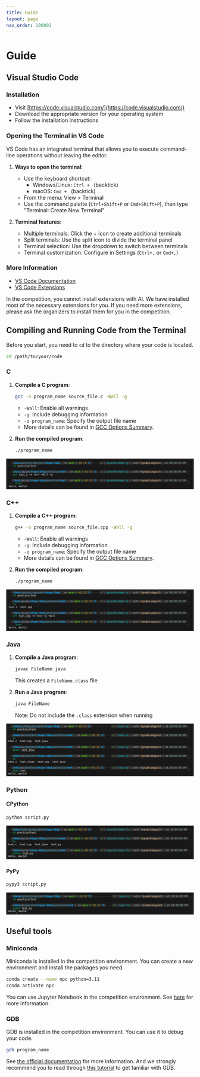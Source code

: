 ```yaml
---
title: Guide
layout: page
nav_order: 100002
---
```


# Guide

## Visual Studio Code

### Installation

- Visit [https://code.visualstudio.com/](https://code.visualstudio.com/)
- Download the appropriate version for your operating system
- Follow the installation instructions

### Opening the Terminal in VS Code

VS Code has an integrated terminal that allows you to execute command-line operations without leaving the editor.

1. **Ways to open the terminal**:
   - Use the keyboard shortcut: 
     - Windows/Linux: `Ctrl + ` (backtick)
     - macOS: `Cmd + ` (backtick)
   - From the menu: View > Terminal
   - Use the command palette (`Ctrl+Shift+P` or `Cmd+Shift+P`), then type "Terminal: Create New Terminal"

2. **Terminal features**:
   - Multiple terminals: Click the + icon to create additional terminals
   - Split terminals: Use the split icon to divide the terminal panel
   - Terminal selection: Use the dropdown to switch between terminals
   - Terminal customization: Configure in Settings (`Ctrl+,` or `Cmd+,`)

### More Information

- [VS Code Documentation](https://code.visualstudio.com/docs)
- [VS Code Extensions](https://code.visualstudio.com/docs/editor/extension-gallery)

In the competition, you cannot install extensions with AI. We have installed most of the necessary extensions for you. If you need more extensions, please ask the organizers to install them for you in the competition.

## Compiling and Running Code from the Terminal

Before you start, you need to `cd` to the directory where your code is located.

```bash
cd /path/to/your/code
```

### C

1. **Compile a C program**:
   ```bash
   gcc -o program_name source_file.c -Wall -g
   ```
   - `-Wall`: Enable all warnings
   - `-g`: Include debugging information
   - `-o program_name`: Specify the output file name
   - More details can be found in [GCC Options Summary](https://gcc.gnu.org/onlinedocs/gcc/Option-Summary.html).

2. **Run the compiled program**:
   ```bash
   ./program_name
   ```

![](./assets/imgs/gcc_example.png)

### C++

1. **Compile a C++ program**:
   ```bash
   g++ -o program_name source_file.cpp -Wall -g
   ```
   - `-Wall`: Enable all warnings
   - `-g`: Include debugging information
   - `-o program_name`: Specify the output file name
   - More details can be found in [GCC Options Summary](https://gcc.gnu.org/onlinedocs/gcc/Option-Summary.html).

2. **Run the compiled program**:
   ```bash
   ./program_name
   ```

![](./assets/imgs/g++_example.png)

### Java

1. **Compile a Java program**:
   ```bash
   javac FileName.java
   ```
   This creates a `FileName.class` file

2. **Run a Java program**:
   ```bash
   java FileName
   ```
   Note: Do not include the `.class` extension when running

![](./assets/imgs/java_example.png)

### Python

#### CPython

```bash
python script.py
```

![](./assets/imgs/python_example.png)

#### PyPy

```bash
pypy3 script.py
```

![](./assets/imgs/pypy_example.png)

## Useful tools

### Miniconda

Miniconda is installed in the competition environment. You can create a new environment and install the packages you need.

```bash
conda create --name npc python=3.11
conda activate npc
```

You can use Jupyter Notebook in the competition environment. See [here](https://code.visualstudio.com/docs/datascience/jupyter-notebooks) for more information.

### GDB

GDB is installed in the competition environment. You can use it to debug your code.

```bash
gdb program_name
```

See [the official documentation](https://www.gnu.org/software/gdb/documentation/) for more information. And we strongly recommend you to read through [this tutorial](https://web.stanford.edu/class/archive/cs/cs107/cs107.1194/resources/gdb) to get familiar with GDB.
